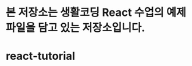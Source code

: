 본 저장소는 생활코딩 React 수업의 예제 파일을 담고 있는 저장소입니다.
===================================================================
# react-tutorial

